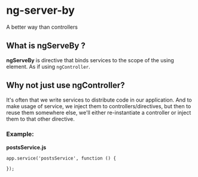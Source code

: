 # ng-server-by
A better way than controllers

## What is ngServeBy ?

**ngServeBy** is directive that binds services to the scope of the using element. As if using `ngController`.

## Why not just use ngController?

It's often that we write services to distribute code in our application. And to make usage of service, we inject them to controllers/directives, but then to reuse them somewhere else, we'll either re-instantiate a controller or inject them to that other directive.

### Example:

**postsService.js**
```
app.service('postsService', function () {
  
});
```
